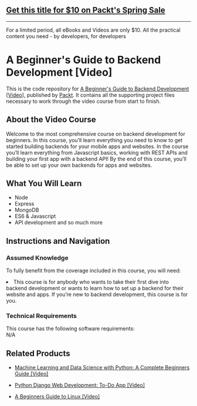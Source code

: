 ## [Get this title for $10 on Packt's Spring Sale](https://www.packt.com/V12515?utm_source=github&utm_medium=packt-github-repo&utm_campaign=spring_10_dollar_2022)
-----
For a limited period, all eBooks and Videos are only $10. All the practical content you need \- by developers, for developers

# A Beginner's Guide to Backend Development	 [Video]
This is the code repository for [A Beginner's Guide to Backend Development [Video]](https://www.packtpub.com/application-development/beginners-guide-backend-development-video), published by [Packt](https://www.packtpub.com/?utm_source=github). It contains all the supporting project files necessary to work through the video course from start to finish.
## About the Video Course
Welcome to the most comprehensive course on backend development for beginners. In this course, you’ll learn everything you need to know to get started building backends for your mobile apps and websites. In the course you’ll learn everything from Javascript basics, working with REST APIs and building your first app with a backend API! By the end of this course, you’ll be able to set up your own backends for apps and websites.

<H2>What You Will Learn</H2>
<DIV class=book-info-will-learn-text>
<UL>
<LI> Node</LI>
<LI> Express</LI>
<LI> MongoDB</LI>
<LI> ES6 & Javascript
</LI>
<LI> API development and so much more	</LI>
</UL></DIV>

## Instructions and Navigation
### Assumed Knowledge
To fully benefit from the coverage included in this course, you will need:<br/>
<DIV class=book-info-will-learn-text>
<LI> This course is for anybody who wants to take their first dive into backend development or wants to learn how to set up a backend for their website and apps. If you’re new to backend development, this course is for you.</LI> 
<DIV>

### Technical Requirements
This course has the following software requirements:<br/>
N/A

## Related Products
* [Machine Learning and Data Science with Python: A Complete Beginners Guide [Video]  ](https://www.packtpub.com/application-development/machine-learning-and-data-science-python-complete-beginners-guide-video)

* [Python Django Web Development: To-Do App [Video] ]( https://www.packtpub.com/web-development/python-django-web-development-do-app-video)

* [A Beginners Guide to Linux [Video]  ]( https://www.packtpub.com/application-development/beginners-guide-linux-video)
